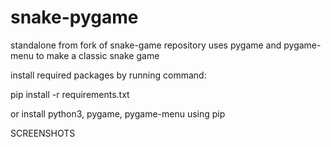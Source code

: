 # snake-pygame
standalone from fork of snake-game repository
uses pygame and pygame-menu to make a classic snake game

install required packages by running command:

pip install -r requirements.txt

or install python3, pygame, pygame-menu using pip


SCREENSHOTS
